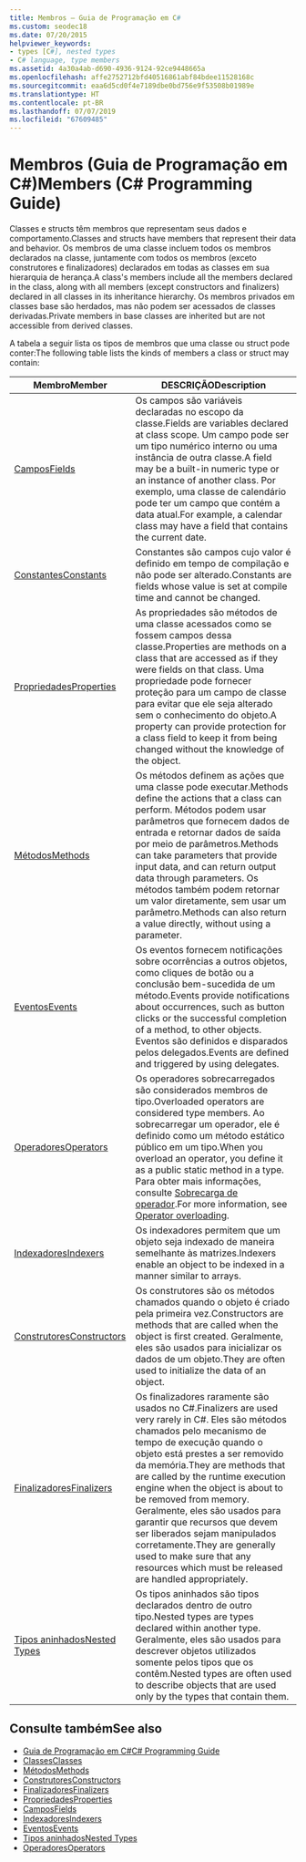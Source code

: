 ```yaml
---
title: Membros – Guia de Programação em C#
ms.custom: seodec18
ms.date: 07/20/2015
helpviewer_keywords:
- types [C#], nested types
- C# language, type members
ms.assetid: 4a30a4ab-d690-4936-9124-92ce9448665a
ms.openlocfilehash: affe2752712bfd40516861abf84bdee11528168c
ms.sourcegitcommit: eaa6d5cd0f4e7189dbe0bd756e9f53508b01989e
ms.translationtype: HT
ms.contentlocale: pt-BR
ms.lasthandoff: 07/07/2019
ms.locfileid: "67609485"
---
```

# <a name="members-c-programming-guide"></a><span data-ttu-id="a4881-102">Membros (Guia de Programação em C#)</span><span class="sxs-lookup"><span data-stu-id="a4881-102">Members (C# Programming Guide)</span></span>

<span data-ttu-id="a4881-103">Classes e structs têm membros que representam seus dados e comportamento.</span><span class="sxs-lookup"><span data-stu-id="a4881-103">Classes and structs have members that represent their data and behavior.</span></span> <span data-ttu-id="a4881-104">Os membros de uma classe incluem todos os membros declarados na classe, juntamente com todos os membros (exceto construtores e finalizadores) declarados em todas as classes em sua hierarquia de herança.</span><span class="sxs-lookup"><span data-stu-id="a4881-104">A class's members include all the members declared in the class, along with all members (except constructors and finalizers) declared in all classes in its inheritance hierarchy.</span></span> <span data-ttu-id="a4881-105">Os membros privados em classes base são herdados, mas não podem ser acessados de classes derivadas.</span><span class="sxs-lookup"><span data-stu-id="a4881-105">Private members in base classes are inherited but are not accessible from derived classes.</span></span>  
  
 <span data-ttu-id="a4881-106">A tabela a seguir lista os tipos de membros que uma classe ou struct pode conter:</span><span class="sxs-lookup"><span data-stu-id="a4881-106">The following table lists the kinds of members a class or struct may contain:</span></span>  
  
|<span data-ttu-id="a4881-107">Membro</span><span class="sxs-lookup"><span data-stu-id="a4881-107">Member</span></span>|<span data-ttu-id="a4881-108">DESCRIÇÃO</span><span class="sxs-lookup"><span data-stu-id="a4881-108">Description</span></span>|  
|------------|-----------------|  
|[<span data-ttu-id="a4881-109">Campos</span><span class="sxs-lookup"><span data-stu-id="a4881-109">Fields</span></span>](../../../csharp/programming-guide/classes-and-structs/fields.md)|<span data-ttu-id="a4881-110">Os campos são variáveis declaradas no escopo da classe.</span><span class="sxs-lookup"><span data-stu-id="a4881-110">Fields are variables declared at class scope.</span></span> <span data-ttu-id="a4881-111">Um campo pode ser um tipo numérico interno ou uma instância de outra classe.</span><span class="sxs-lookup"><span data-stu-id="a4881-111">A field may be a built-in numeric type or an instance of another class.</span></span> <span data-ttu-id="a4881-112">Por exemplo, uma classe de calendário pode ter um campo que contém a data atual.</span><span class="sxs-lookup"><span data-stu-id="a4881-112">For example, a calendar class may have a field that contains the current date.</span></span>|  
|[<span data-ttu-id="a4881-113">Constantes</span><span class="sxs-lookup"><span data-stu-id="a4881-113">Constants</span></span>](../../../csharp/programming-guide/classes-and-structs/constants.md)|<span data-ttu-id="a4881-114">Constantes são campos cujo valor é definido em tempo de compilação e não pode ser alterado.</span><span class="sxs-lookup"><span data-stu-id="a4881-114">Constants are fields whose value is set at compile time and cannot be changed.</span></span>|  
|[<span data-ttu-id="a4881-115">Propriedades</span><span class="sxs-lookup"><span data-stu-id="a4881-115">Properties</span></span>](../../../csharp/programming-guide/classes-and-structs/properties.md)|<span data-ttu-id="a4881-116">As propriedades são métodos de uma classe acessados como se fossem campos dessa classe.</span><span class="sxs-lookup"><span data-stu-id="a4881-116">Properties are methods on a class that are accessed as if they were fields on that class.</span></span> <span data-ttu-id="a4881-117">Uma propriedade pode fornecer proteção para um campo de classe para evitar que ele seja alterado sem o conhecimento do objeto.</span><span class="sxs-lookup"><span data-stu-id="a4881-117">A property can provide protection for a class field to keep it from being changed without the knowledge of the object.</span></span>|  
|[<span data-ttu-id="a4881-118">Métodos</span><span class="sxs-lookup"><span data-stu-id="a4881-118">Methods</span></span>](../../../csharp/programming-guide/classes-and-structs/methods.md)|<span data-ttu-id="a4881-119">Os métodos definem as ações que uma classe pode executar.</span><span class="sxs-lookup"><span data-stu-id="a4881-119">Methods define the actions that a class can perform.</span></span> <span data-ttu-id="a4881-120">Métodos podem usar parâmetros que fornecem dados de entrada e retornar dados de saída por meio de parâmetros.</span><span class="sxs-lookup"><span data-stu-id="a4881-120">Methods can take parameters that provide input data, and can return output data through parameters.</span></span> <span data-ttu-id="a4881-121">Os métodos também podem retornar um valor diretamente, sem usar um parâmetro.</span><span class="sxs-lookup"><span data-stu-id="a4881-121">Methods can also return a value directly, without using a parameter.</span></span>|  
|[<span data-ttu-id="a4881-122">Eventos</span><span class="sxs-lookup"><span data-stu-id="a4881-122">Events</span></span>](../../../csharp/programming-guide/events/index.md)|<span data-ttu-id="a4881-123">Os eventos fornecem notificações sobre ocorrências a outros objetos, como cliques de botão ou a conclusão bem-sucedida de um método.</span><span class="sxs-lookup"><span data-stu-id="a4881-123">Events provide notifications about occurrences, such as button clicks or the successful completion of a method, to other objects.</span></span> <span data-ttu-id="a4881-124">Eventos são definidos e disparados pelos delegados.</span><span class="sxs-lookup"><span data-stu-id="a4881-124">Events are defined and triggered by using delegates.</span></span>|  
|[<span data-ttu-id="a4881-125">Operadores</span><span class="sxs-lookup"><span data-stu-id="a4881-125">Operators</span></span>](../../../csharp/programming-guide/statements-expressions-operators/operators.md)|<span data-ttu-id="a4881-126">Os operadores sobrecarregados são considerados membros de tipo.</span><span class="sxs-lookup"><span data-stu-id="a4881-126">Overloaded operators are considered type members.</span></span> <span data-ttu-id="a4881-127">Ao sobrecarregar um operador, ele é definido como um método estático público em um tipo.</span><span class="sxs-lookup"><span data-stu-id="a4881-127">When you overload an operator, you define it as a public static method in a type.</span></span> <span data-ttu-id="a4881-128">Para obter mais informações, consulte [Sobrecarga de operador](../../../csharp/language-reference/operators/operator-overloading.md).</span><span class="sxs-lookup"><span data-stu-id="a4881-128">For more information, see [Operator overloading](../../../csharp/language-reference/operators/operator-overloading.md).</span></span>|  
|[<span data-ttu-id="a4881-129">Indexadores</span><span class="sxs-lookup"><span data-stu-id="a4881-129">Indexers</span></span>](../../../csharp/programming-guide/indexers/index.md)|<span data-ttu-id="a4881-130">Os indexadores permitem que um objeto seja indexado de maneira semelhante às matrizes.</span><span class="sxs-lookup"><span data-stu-id="a4881-130">Indexers enable an object to be indexed in a manner similar to arrays.</span></span>|  
|[<span data-ttu-id="a4881-131">Construtores</span><span class="sxs-lookup"><span data-stu-id="a4881-131">Constructors</span></span>](../../../csharp/programming-guide/classes-and-structs/constructors.md)|<span data-ttu-id="a4881-132">Os construtores são os métodos chamados quando o objeto é criado pela primeira vez.</span><span class="sxs-lookup"><span data-stu-id="a4881-132">Constructors are methods that are called when the object is first created.</span></span> <span data-ttu-id="a4881-133">Geralmente, eles são usados para inicializar os dados de um objeto.</span><span class="sxs-lookup"><span data-stu-id="a4881-133">They are often used to initialize the data of an object.</span></span>|  
|[<span data-ttu-id="a4881-134">Finalizadores</span><span class="sxs-lookup"><span data-stu-id="a4881-134">Finalizers</span></span>](../../../csharp/programming-guide/classes-and-structs/destructors.md)|<span data-ttu-id="a4881-135">Os finalizadores raramente são usados no C#.</span><span class="sxs-lookup"><span data-stu-id="a4881-135">Finalizers are used very rarely in C#.</span></span> <span data-ttu-id="a4881-136">Eles são métodos chamados pelo mecanismo de tempo de execução quando o objeto está prestes a ser removido da memória.</span><span class="sxs-lookup"><span data-stu-id="a4881-136">They are methods that are called by the runtime execution engine when the object is about to be removed from memory.</span></span> <span data-ttu-id="a4881-137">Geralmente, eles são usados para garantir que recursos que devem ser liberados sejam manipulados corretamente.</span><span class="sxs-lookup"><span data-stu-id="a4881-137">They are generally used to make sure that any resources which must be released are handled appropriately.</span></span>|  
|[<span data-ttu-id="a4881-138">Tipos aninhados</span><span class="sxs-lookup"><span data-stu-id="a4881-138">Nested Types</span></span>](../../../csharp/programming-guide/classes-and-structs/nested-types.md)|<span data-ttu-id="a4881-139">Os tipos aninhados são tipos declarados dentro de outro tipo.</span><span class="sxs-lookup"><span data-stu-id="a4881-139">Nested types are types declared within another type.</span></span> <span data-ttu-id="a4881-140">Geralmente, eles são usados para descrever objetos utilizados somente pelos tipos que os contêm.</span><span class="sxs-lookup"><span data-stu-id="a4881-140">Nested types are often used to describe objects that are used only by the types that contain them.</span></span>|  
  
## <a name="see-also"></a><span data-ttu-id="a4881-141">Consulte também</span><span class="sxs-lookup"><span data-stu-id="a4881-141">See also</span></span>

- [<span data-ttu-id="a4881-142">Guia de Programação em C#</span><span class="sxs-lookup"><span data-stu-id="a4881-142">C# Programming Guide</span></span>](../../../csharp/programming-guide/index.md)
- [<span data-ttu-id="a4881-143">Classes</span><span class="sxs-lookup"><span data-stu-id="a4881-143">Classes</span></span>](../../../csharp/programming-guide/classes-and-structs/classes.md)
- [<span data-ttu-id="a4881-144">Métodos</span><span class="sxs-lookup"><span data-stu-id="a4881-144">Methods</span></span>](../../../csharp/programming-guide/classes-and-structs/methods.md)
- [<span data-ttu-id="a4881-145">Construtores</span><span class="sxs-lookup"><span data-stu-id="a4881-145">Constructors</span></span>](../../../csharp/programming-guide/classes-and-structs/constructors.md)
- [<span data-ttu-id="a4881-146">Finalizadores</span><span class="sxs-lookup"><span data-stu-id="a4881-146">Finalizers</span></span>](../../../csharp/programming-guide/classes-and-structs/destructors.md)
- [<span data-ttu-id="a4881-147">Propriedades</span><span class="sxs-lookup"><span data-stu-id="a4881-147">Properties</span></span>](../../../csharp/programming-guide/classes-and-structs/properties.md)
- [<span data-ttu-id="a4881-148">Campos</span><span class="sxs-lookup"><span data-stu-id="a4881-148">Fields</span></span>](../../../csharp/programming-guide/classes-and-structs/fields.md)
- [<span data-ttu-id="a4881-149">Indexadores</span><span class="sxs-lookup"><span data-stu-id="a4881-149">Indexers</span></span>](../../../csharp/programming-guide/indexers/index.md)
- [<span data-ttu-id="a4881-150">Eventos</span><span class="sxs-lookup"><span data-stu-id="a4881-150">Events</span></span>](../../../csharp/programming-guide/events/index.md)
- [<span data-ttu-id="a4881-151">Tipos aninhados</span><span class="sxs-lookup"><span data-stu-id="a4881-151">Nested Types</span></span>](../../../csharp/programming-guide/classes-and-structs/nested-types.md)
- [<span data-ttu-id="a4881-152">Operadores</span><span class="sxs-lookup"><span data-stu-id="a4881-152">Operators</span></span>](../../../csharp/programming-guide/statements-expressions-operators/operators.md)

